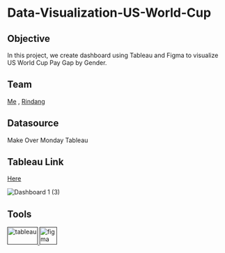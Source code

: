 # Data-Visualization-US-World-Cup

<h2>Objective</h2>
In this project, we create dashboard using Tableau and Figma to visualize US World Cup Pay Gap by Gender.

<h2>Team</h2>

[Me](https://github.com/arrlanyhars) , [Rindang](https://github.com/rindangchi)

<h2>Datasource</h2>

Make Over Monday Tableau

<h2>Tableau Link</h2>

[Here](https://public.tableau.com/app/profile/rindangcahyaning/viz/MakeOverMonday2023W13USPayGap/Dashboard1)

![Dashboard 1 (3)](https://github.com/arrlanyhars/Data-Visualization-US-World-Cup/assets/71999653/f1c268fa-52ba-4bf1-a04f-57b4c6e43965)

<h2>Tools</h2>
<a href="" target="" rel=""> <img src="https://logos-world.net/wp-content/uploads/2021/10/Tableau-Emblem.png" alt="tableau" width="70" height="40"/> </a> <a href="" target="" rel=""> <img src="https://www.vectorlogo.zone/logos/figma/figma-icon.svg" alt="figma" width="40" height="40"/> </a>
